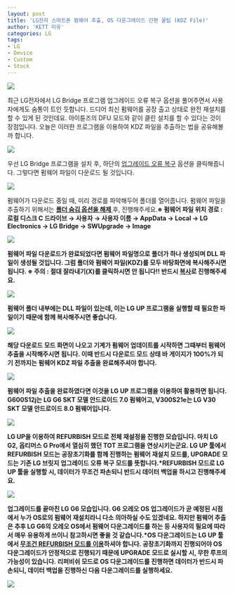 ```yaml
---
layout: post
title: 'LG전자 스마트폰 펌웨어 추출, OS 다운그레이드 간편 꿀팁 (KDZ File)'
author: 'KETT 미유'
categories: LG
tags:
- LG
- Device
- Custom
- Stock
---
```



<script> location.href='https://cafe.naver.com/develoid/793392' ; </script>

<p>
 <p>
  <img src="https://dthumb-phinf.pstatic.net/?src=%22http%3A%2F%2Fblogfiles.naver.net%2FMjAxODA0MTVfODUg%2FMDAxNTIzODA0MjQ0ODgy.G3j0_9MG8hNtSdbgQJplqUtpGWSGaw8AXQkf-UV15z0g.wueqYwAR2VdEqsDbMBizoGFHI0jtBWKFklFvHRpV4Z0g.JPEG.great97k%2FDSC02889.JPG%22&amp;type=cafe_wa740">
 </p>
</p>
<p>
 <p>최근 LG전자에서 LG Bridge 프로그램&nbsp;업그레이드 오류 복구 옵션을 풀어주면서 사용자에게도 숨통이 트인 듯합니다. 드디어 최신 펌웨어를 공장 출고 상태로 완전&nbsp;재설치를 할 수 있게 된 것인데요. 아이튠즈의 DFU 모드와 같이 클린 설치를 할 수 있다는 것이 장점입니다. 오늘은 이러한 프로그램을 이용하여 KDZ 파일을 추출하는 법을 공유해볼까 합니다.</p>
</p>
<p>
 <p>
  <img src="https://dthumb-phinf.pstatic.net/?src=%22http%3A%2F%2Fblogfiles.naver.net%2FMjAxODA0MTVfMjcx%2FMDAxNTIzODA0MzUxMzY2.I7ghhc5u9d2D_7WnA6V0uHY_pkZoolvYIQ2T-lboqXkg.BGOL0ZXp9tGwNPaPQ2-DRwAOYw9SmR-wEcgEmJmfAzog.JPEG.great97k%2F1.jpg%22&amp;type=cafe_wa740">
 </p>
</p>
<p>
 <p>우선 LG Bridge 프로그램을 설치 후, 하단의 <u>업그레이드 오류 복구</u> 옵션을 클릭해줍니다. 그렇다면 펌웨어 파일이 다운로드 될 것입니다.</p>
</p>
<p>
 <p>
  <img src="https://dthumb-phinf.pstatic.net/?src=%22http%3A%2F%2Fblogfiles.naver.net%2FMjAxODA0MTVfMjc2%2FMDAxNTIzODA0Mzc1NDY3.coIixZFWWs1iMbFG06Ev_RBh3s8SLlL0JiGceFgcTlgg.UOkGqv-nhZe2443qFtLLA4OYWqLZSzd-8xRVQVD-Gt4g.JPEG.great97k%2F2.jpg%22&amp;type=cafe_wa740">
 </p>
</p>
<p>
 <p>펌웨어가 다운로드 중일 때, 미리 경로를 파악해두어 폴더를 열어줍니다. 펌웨어 파일을 추출하기 위해서는 <b><u>폴더 숨김 옵션을 </u></b><b><u>해제</u></b><b><u> </u></b>후, 진행해주세요.<b><b><b>※ 펌웨어 파일 위치 경로 </b>: 로컬 디스크 C 드라이브 → 사용자 → 사용자 이름 → AppData → Local → LG Electronics → LG Bridge → SWUpgrade → Image</p>
</p>
<p>
 <p>
  <img src="https://dthumb-phinf.pstatic.net/?src=%22http%3A%2F%2Fblogfiles.naver.net%2FMjAxODA0MTZfMTMy%2FMDAxNTIzODA0NTA5MjU3.46jNcQUkTsdOsUVySNz4kGNwnkjqJ-yX4WwY9LnqJiIg.Rmnw07K73TnhzUdC9qUAyXMP7rNsbLEIvoGbwLPiijIg.JPEG.great97k%2F4.jpg%22&amp;type=cafe_wa740">
 </p>
</p>
<p>
 <p>펌웨어 파일 다운로드가 완료되었다면 펌웨어 파일명으로 폴더가 하나 생성되며 DLL 파일이 생성될 것입니다. 그럼 <b>폴더와 펌웨어 파일(KDZ)를&nbsp;모두 </b>바탕화면에 복사해주시면 됩니다. <b><b><b>※ 주의 </b>: 절대 잘라내기(X)를 클릭하시면 안 됩니다!!<b> </b>반드시 <u><b>복사</b></u>로 진행해주세요.</p>
</p>
<p>
 <p>
  <img src="https://dthumb-phinf.pstatic.net/?src=%22http%3A%2F%2Fblogfiles.naver.net%2FMjAxODA0MTZfMTQ1%2FMDAxNTIzODA0NzU5NTIz.BL09KnYMWYw5Y8XtVIP33VkNXcSIbPWV2JN2l1PTAoYg.e9N3uhmnpRoG-YkLY1TxnEDw_cL0_kYiq7kIdBwH6i0g.JPEG.great97k%2F3.jpg%22&amp;type=cafe_wa740">
 </p>
</p>
<p>
 <p>펌웨어 폴더 내부에는 DLL 파일이 있는데, 이는 LG UP 프로그램을 실행할 때 필요한 파일이기 때문에 함께 복사해주시면 좋습니다.</p>
</p>
<p>
 <p>
  <img src="https://dthumb-phinf.pstatic.net/?src=%22http%3A%2F%2Fblogfiles.naver.net%2FMjAxODA0MTZfMzYg%2FMDAxNTIzODA0NjM3Mjg5.6oVPTo7A2EBCYQGGADMUWW1ya992XTg7utRhkfzJBZ0g.Pu2w-d6DDmcxDUueLHrmgJlcwFWBL38ZX6kRAIagoAIg.JPEG.great97k%2FDSC02883.JPG%22&amp;type=cafe_wa740">
 </p>
</p>
<p>
 <p>해당 다운로드 모드 화면이 나오고&nbsp;기계가&nbsp;펌웨어 업데이트를 시작하면 그때부터&nbsp;펌웨어 추출을 시작해주시면 됩니다. 이때 반드시 다운로드 모드 상태 바 게이지가 100%가 되기 전까지는 펌웨어 KDZ&nbsp;파일 추출을 완료해주셔야 합니다. </p>
</p>
<p>
 <p>
  <p></p>
 </p>
</p>
<p>
 <p>
  <img src="https://dthumb-phinf.pstatic.net/?src=%22http%3A%2F%2Fblogfiles.naver.net%2FMjAxODA0MTZfNzAg%2FMDAxNTIzODA0ODQwOTU0.7sWZ17VTbA1tCPvqk701ddJMHCvkHpxdoLAoBUKhdPog.xrGCzpoFFwk3aR8Dllwu1sUSvnCwdnS08ZH0ttQJYVog.JPEG.great97k%2F0.jpg%22&amp;type=cafe_wa740">
 </p>
</p>
<p>
 <p>펌웨어 파일 추출을 완료하였다면 이것을 LG UP 프로그램을 이용하여 활용하면 됩니다. G600S12j는 LG G6 SKT 모델 안드로이드 7.0 펌웨어고, V300S21e는 LG V30 SKT 모델 안드로이드 8.0 펌웨어입니다.<b></p>
</p>
<p>
 <p>
  <img src="https://dthumb-phinf.pstatic.net/?src=%22http%3A%2F%2Fblogfiles.naver.net%2FMjAxODA0MTZfOTEg%2FMDAxNTIzODA0ODk3NDQ0.XLXkzw3D7giZ1uaBqf7pWi2Dy2a5gEbeESISMBoFTeYg.DNRQo2upsTRmrEdBcOiTxtZZ1EtivarOg8gNmBewXPcg.JPEG.great97k%2F6.jpg%22&amp;type=cafe_wa740">
 </p>
</p>
<p>
 <p>LG UP을 이용하여 <b>REFURBISH</b> 모드로 전체 재설정을 진행한 모습입니다. 마치 LG G2, 옵티머스 G Pro에서 열심히 했던 <b>TOT</b> 프로그램을 연상시키는군요. LG UP 툴에서 REFURBISH 모드는&nbsp;공장초기화를 함께 진행하는&nbsp;펌웨어 재설치 모드를, UPGRADE 모드는 기존 LG 브릿지 업그레이드 오류 복구 모드를 뜻합니다.<b><b>*REFURBISH 모드로 LG UP 툴을 실행할 시, 데이터가 무조건 파손되니 반드시 데이터&nbsp;백업을 하시고 진행해주세요.</p>
</p>
<p>
 <p>
  <img src="https://dthumb-phinf.pstatic.net/?src=%22http%3A%2F%2Fblogfiles.naver.net%2FMjAxODA0MTZfMjM4%2FMDAxNTIzODA0OTc3ODkw.CmRoDtII4PiDe5L4hZ8z17zVSus4r8Z0SyxQDOexrFcg.g6PwUhgTM5rq7kMY5ljGnSeeBD3tHZLklwdz9NT51Z4g.JPEG.great97k%2FDSC02890.JPG%22&amp;type=cafe_wa740">
 </p>
</p>
<p>
 <p>업그레이드를 끝마친 LG G6 모습입니다. G6 오레오 OS 업그레이드가 곧 예정된 시점에서 누가 OS로의 펌웨어 재설치라니 다소 의아하실 수도 있겠네요. 하지만 펌웨어 추출은&nbsp;추후 LG G6의 오레오 OS에서 <b>펌웨어 다운그레이드를 하는 등</b><b> </b>사용자의 필요에 따라서 매우 유용하게 쓰이니 참고하시면 좋을 것 같습니다.<b><b><b>*OS 다운그레이드</b>는 LG UP 툴에서 <u><b>무조건&nbsp;REFURBISH 모드를 이용</b></u>하셔야 합니다. 공장초기화까지 진행되어야 OS 다운그레이드가 안정적으로 진행되기 때문에 UPGRADE 모드로 실시할 시, 무한 루프의 가능성이 있습니다.&nbsp;리퍼비쉬 모드로&nbsp;OS 다운그레이드를 진행하면&nbsp;데이터가 반드시 파손되니, 데이터&nbsp;백업을 진행하신 다음 다운그레이드를 실행하세요.</p>
</p>
<p>
 <p>
  <img src="https://dthumb-phinf.pstatic.net/?src=%22http%3A%2F%2Fblogfiles.naver.net%2FMjAxODA0MTZfMjMw%2FMDAxNTIzODA1MDczODQ4.ngyACgtYXf4rlRxTYATDaSOGVWwwax1S5jqQguzulZIg.NbH7uGajRROyOxQ2kxFmbDuvfN2d_077xddJ4PYg120g.JPEG.great97k%2F%25EB%25AF%25B8%25EC%259C%25A0%25EC%258B%259C%25ED%258B%25B0.jpg%22&amp;type=cafe_wa740">
 </p>
</p>
<p>
 <p></p>
</p>
